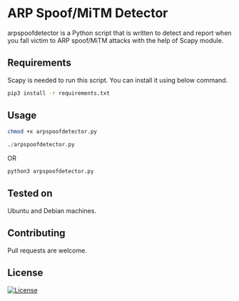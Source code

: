 # ARP Spoof/MiTM Detector

arpspoofdetector is a Python script that is written to detect and report when you fall victim to ARP spoof/MiTM attacks with the help of Scapy module.

## Requirements

Scapy is needed to run this script. You can install it using below command.

```bash
pip3 install -r requirements.txt
```

## Usage

```bash
chmod +x arpspoofdetector.py
```

```python
./arpspoofdetector.py
```

OR

```python
python3 arpspoofdetector.py
```

## Tested on

Ubuntu and Debian machines.

## Contributing

Pull requests are welcome.

## License

[![License](https://img.shields.io/badge/License-Apache%202.0-blue.svg)](https://opensource.org/licenses/Apache-2.0)
